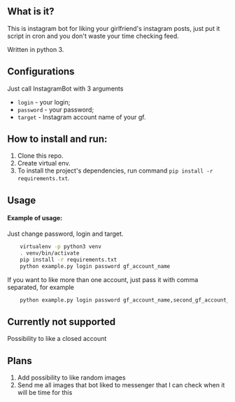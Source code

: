 ## What is it?

This is instagram bot for liking your girlfriend's instagram posts, just put it
script in cron and you don't waste your time checking feed.

Written in python 3.

## Configurations

Just call InstagramBot with 3 arguments

* `login` - your login;
* `password` - your password;
* `target` - Instagram account name of your gf.

## How to install and run:

1) Clone this repo.
2) Create virtual env.
3) To install the project's dependencies, run command `pip install -r
   requirements.txt`.

## Usage

#### Example of usage:

Just change password, login and target.

```bash
    virtualenv -p python3 venv
    . venv/bin/activate
    pip install -r requirements.txt
    python example.py login password gf_account_name
```

If you want to like more than one account, just pass it with comma separated, for example
```bash
    python example.py login password gf_account_name,second_gf_account_name
```

## Currently not supported
Possibility to like a closed account

## Plans

1) Add possibility to like random images
2) Send me all images that bot liked to messenger that I can check when it will
   be time for this

